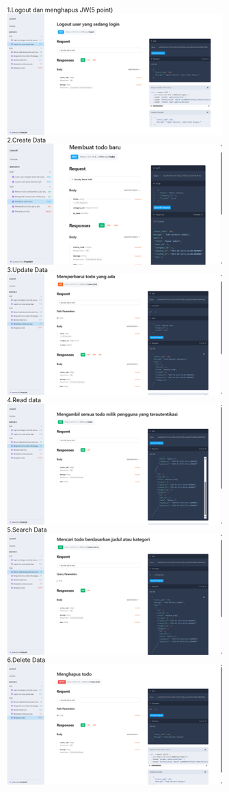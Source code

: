 1.Logout dan menghapus JW(5 point)
![alt text](screenshot/Tugas12/Logout.png)
2.Create Data
![alt text](screenshot/Tugas12/membuatTodo.png)
3.Update Data
![alt text](screenshot/Tugas12/Update.png)
4.Read data
![alt text](screenshot/Tugas12/Read.png)
5.Search Data
![alt text](screenshot/Tugas12/Search.png)
6.Delete Data
![alt text](screenshot/Tugas12/Delete.png)